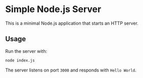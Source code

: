 # Simple Node.js Server

This is a minimal Node.js application that starts an HTTP server.

## Usage

Run the server with:

```bash
node index.js
```

The server listens on port `3000` and responds with `Hello World`.
